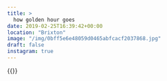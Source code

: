 ```yaml
---
title: >
  how golden hour goes
date: 2019-02-25T16:39:42+00:00
location: "Brixton"
image: "/img/0bff5e6e48059d0465abfcacf2037868.jpg"
draft: false
instagram: true
---
```


{{<photo src="/img/0bff5e6e48059d0465abfcacf2037868.jpg">}}

